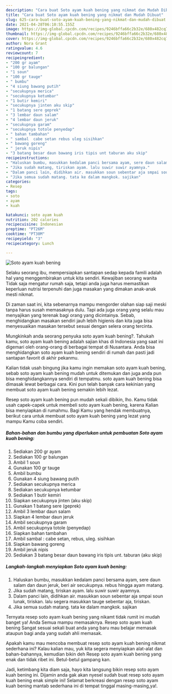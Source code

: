 ```yaml
---
description: "Cara buat Soto ayam kuah bening yang nikmat dan Mudah Dibuat"
title: "Cara buat Soto ayam kuah bening yang nikmat dan Mudah Dibuat"
slug: 625-cara-buat-soto-ayam-kuah-bening-yang-nikmat-dan-mudah-dibuat
date: 2021-04-28T06:10:55.155Z
image: https://img-global.cpcdn.com/recipes/9246bffa66c2b32e/680x482cq70/soto-ayam-kuah-bening-foto-resep-utama.jpg
thumbnail: https://img-global.cpcdn.com/recipes/9246bffa66c2b32e/680x482cq70/soto-ayam-kuah-bening-foto-resep-utama.jpg
cover: https://img-global.cpcdn.com/recipes/9246bffa66c2b32e/680x482cq70/soto-ayam-kuah-bening-foto-resep-utama.jpg
author: Nora Grant
ratingvalue: 4.6
reviewcount: 7
recipeingredient:
- "200 gr ayam"
- "100 gr balungan"
- "1 soun"
- "100 gr tauge"
- " bumbu"
- "4 siung bawang putih"
- "secukupnya merica"
- "secukupnya ketumbar"
- "1 butir kemiri"
- "secukupnya jinten aku skip"
- "1 batang sere geprek"
- "3 lembar daun salam"
- "4 lembar daun jeruk"
- "secukupnya garam"
- "secukupnya totole penyedap"
- " bahan tambahan"
- " sambal  cabe setan rebus uleg sisihkan"
- " bawang goreng"
- " jeruk nipis"
- "3 batang besar daun bawang iris tipis unt taburan aku skip"
recipeinstructions:
- "Haluskan bumbu, masukkan kedalam panci bersama ayam, sere daun salam dan daun jeruk, beri air secukupnya. rebus hingga ayam matang."
- "Jika sudah matang, tiriskan ayam. lalu suwir suwir ayamnya."
- "Dalam panci lain, didihkan air. masukkan soun sebentar aja smpai soun lunak, tiriskan. lalu segera masukkan tauge sebentar aja, tiriskan."
- "Jika semua sudah matang. tata ke dalam mangkok. sajikan"
categories:
- Resep
tags:
- soto
- ayam
- kuah

katakunci: soto ayam kuah 
nutrition: 202 calories
recipecuisine: Indonesian
preptime: "PT26M"
cooktime: "PT30M"
recipeyield: "3"
recipecategory: Lunch

---
```



![Soto ayam kuah bening](https://img-global.cpcdn.com/recipes/9246bffa66c2b32e/680x482cq70/soto-ayam-kuah-bening-foto-resep-utama.jpg)

Selaku seorang ibu, mempersiapkan santapan sedap kepada famili adalah hal yang menggembirakan untuk kita sendiri. Kewajiban seorang  wanita Tidak saja mengatur rumah saja, tetapi anda juga harus memastikan keperluan nutrisi terpenuhi dan juga masakan yang dimakan anak-anak mesti nikmat.

Di zaman  saat ini, kita sebenarnya mampu mengorder olahan siap saji meski tanpa harus susah memasaknya dulu. Tapi ada juga orang yang selalu mau menyajikan yang terenak bagi orang yang dicintainya. Sebab, menghidangkan masakan sendiri jauh lebih higienis dan kita juga bisa menyesuaikan masakan tersebut sesuai dengan selera orang tercinta. 



Mungkinkah anda seorang penyuka soto ayam kuah bening?. Tahukah kamu, soto ayam kuah bening adalah sajian khas di Indonesia yang saat ini digemari oleh orang-orang di berbagai tempat di Nusantara. Anda bisa menghidangkan soto ayam kuah bening sendiri di rumah dan pasti jadi santapan favorit di akhir pekanmu.

Kalian tidak usah bingung jika kamu ingin memakan soto ayam kuah bening, sebab soto ayam kuah bening mudah untuk ditemukan dan juga anda pun bisa menghidangkannya sendiri di tempatmu. soto ayam kuah bening bisa dimasak lewat berbagai cara. Kini pun telah banyak cara kekinian yang membuat soto ayam kuah bening semakin lebih lezat.

Resep soto ayam kuah bening pun mudah sekali dibikin, lho. Kamu tidak usah capek-capek untuk membeli soto ayam kuah bening, karena Kalian bisa menyiapkan di rumahmu. Bagi Kamu yang hendak membuatnya, berikut cara untuk membuat soto ayam kuah bening yang lezat yang mampu Kamu coba sendiri.

<!--inarticleads1-->

##### Bahan-bahan dan bumbu yang diperlukan untuk pembuatan Soto ayam kuah bening:

1. Sediakan 200 gr ayam
1. Sediakan 100 gr balungan
1. Ambil 1 soun
1. Gunakan 100 gr tauge
1. Ambil  bumbu
1. Gunakan 4 siung bawang putih
1. Sediakan secukupnya merica
1. Sediakan secukupnya ketumbar
1. Sediakan 1 butir kemiri
1. Siapkan secukupnya jinten (aku skip)
1. Gunakan 1 batang sere (geprek)
1. Ambil 3 lembar daun salam
1. Siapkan 4 lembar daun jeruk
1. Ambil secukupnya garam
1. Ambil secukupnya totole (penyedap)
1. Siapkan  bahan tambahan
1. Ambil  sambal : cabe setan, rebus, uleg. sisihkan
1. Siapkan  bawang goreng
1. Ambil  jeruk nipis
1. Sediakan 3 batang besar daun bawang iris tipis unt. taburan (aku skip)




<!--inarticleads2-->

##### Langkah-langkah menyiapkan Soto ayam kuah bening:

1. Haluskan bumbu, masukkan kedalam panci bersama ayam, sere daun salam dan daun jeruk, beri air secukupnya. rebus hingga ayam matang.
1. Jika sudah matang, tiriskan ayam. lalu suwir suwir ayamnya.
1. Dalam panci lain, didihkan air. masukkan soun sebentar aja smpai soun lunak, tiriskan. lalu segera masukkan tauge sebentar aja, tiriskan.
1. Jika semua sudah matang. tata ke dalam mangkok. sajikan




Ternyata resep soto ayam kuah bening yang nikamt tidak rumit ini mudah banget ya! Anda Semua mampu memasaknya. Resep soto ayam kuah bening Sangat sesuai sekali buat anda yang baru mau belajar memasak ataupun bagi anda yang sudah ahli memasak.

Apakah kamu mau mencoba membuat resep soto ayam kuah bening nikmat sederhana ini? Kalau kalian mau, yuk kita segera menyiapkan alat-alat dan bahan-bahannya, kemudian bikin deh Resep soto ayam kuah bening yang enak dan tidak ribet ini. Betul-betul gampang kan. 

Jadi, ketimbang kita diam saja, hayo kita langsung bikin resep soto ayam kuah bening ini. Dijamin anda gak akan nyesel sudah buat resep soto ayam kuah bening enak simple ini! Selamat berkreasi dengan resep soto ayam kuah bening mantab sederhana ini di tempat tinggal masing-masing,ya!.

